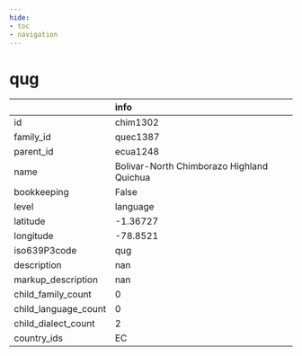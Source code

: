 ```yaml
---
hide:
- toc
- navigation
---
```

# qug
|                      | info                                      |
|:---------------------|:------------------------------------------|
| id                   | chim1302                                  |
| family_id            | quec1387                                  |
| parent_id            | ecua1248                                  |
| name                 | Bolivar-North Chimborazo Highland Quichua |
| bookkeeping          | False                                     |
| level                | language                                  |
| latitude             | -1.36727                                  |
| longitude            | -78.8521                                  |
| iso639P3code         | qug                                       |
| description          | nan                                       |
| markup_description   | nan                                       |
| child_family_count   | 0                                         |
| child_language_count | 0                                         |
| child_dialect_count  | 2                                         |
| country_ids          | EC                                        |